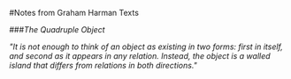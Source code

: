 #Notes from Graham Harman Texts

###_The Quadruple Object_



_"It is not enough to think of an object as existing in two forms: first in itself, and second as it appears in any relation. Instead, the object is a walled island that differs from relations in both directions."_
